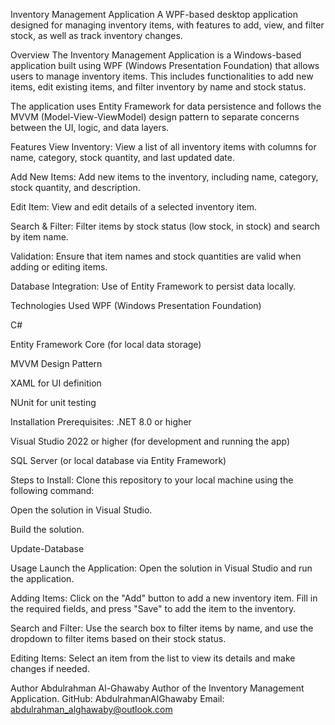 Inventory Management Application
A WPF-based desktop application designed for managing inventory items, with features to add, view, and filter stock, as well as track inventory changes.

Overview
The Inventory Management Application is a Windows-based application built using WPF (Windows Presentation Foundation) that allows users to manage inventory items. This includes functionalities to add new items, edit existing items, and filter inventory by name and stock status.

The application uses Entity Framework for data persistence and follows the MVVM (Model-View-ViewModel) design pattern to separate concerns between the UI, logic, and data layers.

Features
View Inventory: View a list of all inventory items with columns for name, category, stock quantity, and last updated date.

Add New Items: Add new items to the inventory, including name, category, stock quantity, and description.

Edit Item: View and edit details of a selected inventory item.

Search & Filter: Filter items by stock status (low stock, in stock) and search by item name.

Validation: Ensure that item names and stock quantities are valid when adding or editing items.

Database Integration: Use of Entity Framework to persist data locally.

Technologies Used
WPF (Windows Presentation Foundation)

C#

Entity Framework Core (for local data storage)

MVVM Design Pattern

XAML for UI definition

NUnit for unit testing

Installation
Prerequisites:
.NET 8.0 or higher

Visual Studio 2022 or higher (for development and running the app)

SQL Server (or local database via Entity Framework)

Steps to Install:
Clone this repository to your local machine using the following command:

Open the solution in Visual Studio.

Build the solution.

Update-Database

Usage
Launch the Application: Open the solution in Visual Studio and run the application.

Adding Items: Click on the "Add" button to add a new inventory item. Fill in the required fields, and press "Save" to add the item to the inventory.

Search and Filter: Use the search box to filter items by name, and use the dropdown to filter items based on their stock status.

Editing Items: Select an item from the list to view its details and make changes if needed.

Author
Abdulrahman Al-Ghawaby
Author of the Inventory Management Application.
GitHub: AbdulrahmanAlGhawaby
Email: abdulrahman_alghawaby@outlook.com
